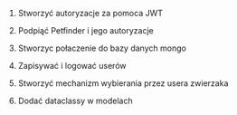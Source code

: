 1. Stworzyć autoryzacje za pomoca JWT
2. Podpiąć Petfinder i jego autoryzacje
3. Stworzyc połaczenie do bazy danych mongo
4. Zapisywać i logować userów
5. Stworzyć mechanizm wybierania przez usera zwierzaka

6. Dodać dataclassy w modelach